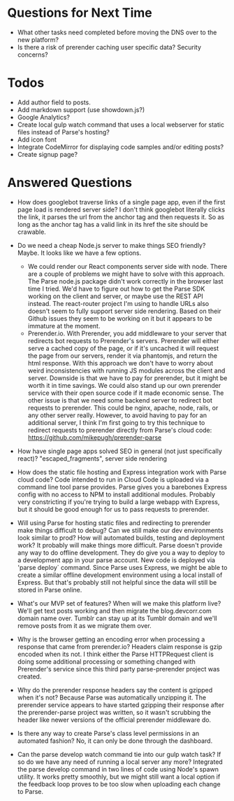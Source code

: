 Questions for Next Time
=========================

* What other tasks need completed before moving the DNS over to the new platform?
* Is there a risk of prerender caching user specific data? Security concerns?

Todos
==========

* Add author field to posts.
* Add markdown support (use showdown.js?)
* Google Analytics?
* Create local gulp watch command that uses a local webserver for static files instead of Parse's hosting?
* Add icon font
* Integrate CodeMirror for displaying code samples and/or editing posts?
* Create signup page?

Answered Questions
======================

* How does googlebot traverse links of a single page app, even if the first page load is rendered server side?
    I don't think googlebot literally clicks the link, it parses the url from the anchor tag and then requests it.
    So as long as the anchor tag has a valid link in its href the site should be crawable.
    
* Do we need a cheap Node.js server to make things SEO friendly?
    Maybe. It looks like we have a few options.
    * We could render our React components server side with node. There are a couple of problems we might have to solve
      with this approach. The Parse node.js package didn't work correctly in the browser last time I tried. We'd have
      to figure out how to get the Parse SDK working on the client and server, or maybe use the REST API instead. The
      react-router project I'm using to handle URLs also doesn't seem to fully support server side rendering. Based
      on their Github issues they seem to be working on it but it appears to be immature at the moment.
    * Prerender.io. With Prerender, you add middleware to your server that redirects bot requests to Prerender's servers.
      Prerender will either serve a cached copy of the page, or if it's uncached it will request the page from our servers,
      render it via phantomjs, and return the html response. With this approach we don't have to worry about weird
      inconsistencies with running JS modules across the client and server. Downside is that we have to pay for prerender,
      but it might be worth it in time savings. We could also stand up our own prerender service with their open source code
      if it made economic sense. The other issue is that we need some backend server to redirect bot requests to prerender.
      This could be nginx, apache, node, rails, or any other server really. However, to avoid having to pay for an additional server,
      I think I'm first going to try this technique to redirect requests to prerender directly from Parse's cloud code:
      https://github.com/mikepugh/prerender-parse
      
* How have single page apps solved SEO in general (not just specifically react)?
    "escaped_fragments", server side rendering
    
* How does the static file hosting and Express integration work with Parse cloud code?
    Code intended to run in Cloud Code is uploaded via a command line tool parse provides. Parse gives you a barebones
    Express config with no access to NPM to install additional modules. Probably very constricting if you're trying to
    build a large webapp with Express, but it should be good enough for us to pass requests to prerender.
    
* Will using Parse for hosting static files and redirecting to prerender make things difficult to debug? Can we still
  make our dev environments look similar to prod? How will automated builds, testing and deployment work?
    It probably will make things more difficult. Parse doesn't provide any way to do offline development. They do 
    give you a way to deploy to a development app in your parse account. New code is deployed via 'parse deploy` command.
    Since Parse uses Express, we might be able to create a similar offline development environment using a local install
    of Express. But that's probably still not helpful since the data will still be stored in Parse online.
    
* What's our MVP set of features? When will we make this platform live?
    We'll get text posts working and then migrate the blog.devcorr.com domain name over. Tumblr can stay up at its 
    Tumblr domain and we'll remove posts from it as we migrate them over. 
    
* Why is the browser getting an encoding error when processing a response that came from prerender.io?
    Headers claim response is gzip encoded when its not. I think either the Parse HTTPRequest client is doing some
    additional processing or something changed with Prerender's service since this third party parse-prerender project was created.
    
* Why do the prerender response headers say the content is gzipped when it's not?
    Because Parse was automatically unzipping it. The prerender service appears to have started gzipping their response
    after the prerender-parse project was written, so it wasn't scrubbing the header like newer versions of the 
    official prerender middleware do.
    
* Is there any way to create Parse's class level permissions in an automated fashion?
    No, it can only be done through the dashboard.
    
* Can the parse develop watch command tie into our gulp watch task? If so do we have any need of running a local server
  any more?
    Integrated the parse develop command in two lines of code using Node's spawn utility. It works pretty smoothly,
    but we might still want a local option if the feedback loop proves to be too slow when uploading each change to 
    Parse.
